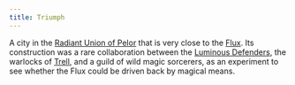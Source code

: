 ```yaml
---
title: Triumph
---
```


A city in the [Radiant Union of Pelor](rup) that is very close to the [Flux](flux). Its construction was a rare collaboration between the [Luminous Defenders](../orgs/luminous-defenders), the warlocks of [Trell](trell), and a guild of wild magic sorcerers, as an experiment to see whether the Flux could be driven back by magical means.

